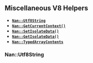 ## Miscellaneous V8 Helpers

 - <a href="#api_nan_utf8_string"><b><code>Nan::Utf8String</code></b></a>
 - <a href="#api_nan_get_current_context"><b><code>Nan::GetCurrentContext()</code></b></a>
 - <a href="#api_nan_set_isolate_data"><b><code>Nan::SetIsolateData()</code></b></a>
 - <a href="#api_nan_get_isolate_data"><b><code>Nan::GetIsolateData()</code></b></a>
 - <a href="#api_nan_typedarray_contents"><b><code>Nan::TypedArrayContents</code></b></a>


<a name="api_nan_utf8_string"></a>
### Nan::Utf8String

